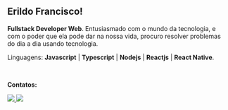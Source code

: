 ## Erildo Francisco!

<p align="left"> 

 <strong>Fullstack Developer Web</strong>. Entusiasmado com o mundo da tecnologia, e com o poder que ela pode dar na nossa vida, procuro resolver problemas do dia a dia usando tecnologia.
</p>

<p align="left">
  Linguagens: <strong>Javascript</strong> | <strong>Typescript</strong> | <strong>Nodejs</strong> | <strong>Reactjs</strong> | <strong>React Native</strong>.
</p>

<br>

<p align="left">
<strong>Contatos:</strong>
</p>

<p align="left">
  <a href="https://www.instagram.com/erildo_francisco/?hl=pt_BR" alt="Instagram">
    <img src="https://img.shields.io/badge/-Instagram-3f729b?style=for-the-badge&logo=Instagram&logoColor=FFFFFF&link=https://www.instagram.com/erildo_francisco/?hl=pt_BR"/>
  </a>
  <a href="https://www.linkedin.com/in/erildojs/" alt="Linkedin">
    <img src="https://img.shields.io/badge/-Linkedin-83941f?style=for-the-badge&logo=Linkedin&logoColor=FFFFFF&link=https://www.linkedin.com/in/erildojs/"/>
  </a>
</p>

